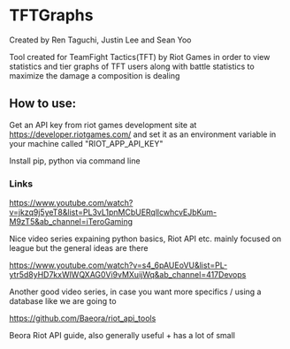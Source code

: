 # TFTGraphs
Created by Ren Taguchi, Justin Lee and Sean Yoo

Tool created for TeamFight Tactics(TFT) by Riot Games in order to view statistics and tier graphs of TFT users along with battle statistics to maximize the damage a composition is dealing

## How to use:
Get an API key from riot games development site at https://developer.riotgames.com/ and set it as an environment variable in your machine called "RIOT_APP_API_KEY"

Install pip, python via command line


### Links
https://www.youtube.com/watch?v=jkzq9j5yeT8&list=PL3vL1pnMCbUERqllcwhcvEJbKum-M9zT5&ab_channel=iTeroGaming

Nice video series expaining python basics, Riot API etc. mainly focused on league but the general ideas are there

https://www.youtube.com/watch?v=s4_6pAUEoVU&list=PL-ytr5d8yHD7kxWlWQXAG0Vi9vMXuijWq&ab_channel=417Devops

Another good video series, in case you want more specifics / using a database like we are going to

https://github.com/Baeora/riot_api_tools

Beora Riot API guide, also generally useful + has a lot of small


